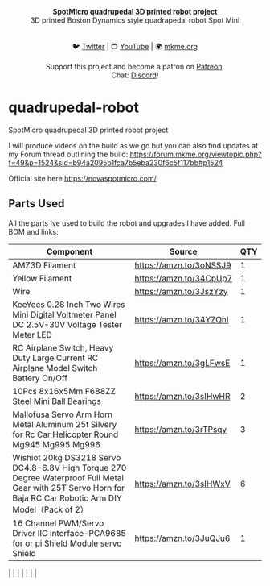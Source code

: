 <p align="center">
<b>SpotMicro quadrupedal 3D printed robot project  </b><br>
3D printed Boston Dynamics style quadrapedal robot Spot Mini <br><br>
<br>🐦 <a href="https://twitter.com/mkmeorg">Twitter</a>
| 📺 <a href="https://www.youtube.com/mkmeorg">YouTube</a>
| 🌍 <a href="http://www.mkme.org">mkme.org</a><br>
<br>
Support this project and become a patron on <a href="https://www.patreon.com/EricWilliam">Patreon</a>.<br>
Chat: <a href="https://discord.gg/j9S4Fgv">Discord</a></b>!
</p>

# quadrupedal-robot
SpotMicro quadrupedal 3D printed robot project  

I will produce videos on the build as we go but you can also find updates at my Forum thread outlining the build:  https://forum.mkme.org/viewtopic.php?f=49&p=1524&sid=b94a2095b1fca7b5eba230f6c5f117bb#p1524

Official site here https://novaspotmicro.com/


## Parts Used
All the parts Ive used to build the robot and upgrades I have added.  Full BOM and links:

|     Component    | Source  | QTY  | 
| ---------- |----------------|---------| 
| AMZ3D Filament | https://amzn.to/3oNSSJ9 | 1
| Yellow Filament | https://amzn.to/34CpUp7 | 1 
| Wire | https://amzn.to/3JszYzy  | 1 
| KeeYees 0.28 Inch Two Wires Mini Digital Voltmeter Panel DC 2.5V-30V Voltage Tester Meter LED  | https://amzn.to/34YZQnI | 1
| RC Airplane Switch, Heavy Duty Large Current RC Airplane Model Switch Battery On/Off | https://amzn.to/3gLFwsE | 1 
| 10Pcs 8x16x5Mm F688ZZ Steel Mini Ball Bearings |https://amzn.to/3sIHwHR | 2
| Mallofusa Servo Arm Horn Metal Aluminum 25t Silvery for Rc Car Helicopter Round Mg945 Mg995 Mg996| https://amzn.to/3rTPsqy | 3
| Wishiot 20kg DS3218 Servo DC4.8-6.8V High Torque 270 Degree Waterproof Full Metal Gear with 25T Servo Horn for Baja RC Car Robotic Arm DIY Model（Pack of 2） |https://amzn.to/3sIHWxV | 6
| 16 Channel PWM/Servo Driver IIC interface-PCA9685 for or pi Shield Module servo Shield | https://amzn.to/3JuQJu6 | 1
| 
| 
| 
| 
| 
| 
| 


